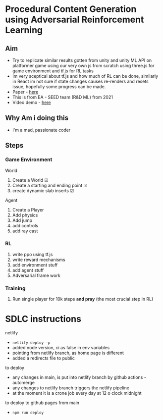 # Procedural Content Generation using Adversarial Reinforcement Learning 


## Aim
* Try to replicate similar results gotten from unity and unity ML API on platformer game using our very own js from scratch using three.js for game environment and tf.js for RL tasks
* Im very sceptical about tf.js and how much of RL can be done, similarly in React im not sure if state changes causes re-renders and resets issue, hopefully some progress can be made.
* Paper - [here](https://arxiv.org/abs/2103.04847)
* This is from EA - SEED team (R&D ML) from 2021
* Video demo - [here](https://www.youtube.com/watch?v=kNj0qcc6Fpg)


## Why Am i doing this
* I'm a mad, passionate coder 

## Steps

### Game Environment

World
1. Create a World &#9745;
2. Create a starting and ending point &#9745;
3. create dynamic slab inserts &#9745;

Agent
1. Create a Player 
2. Add physics
3. Add jump 
4. add controls
5. add ray cast

### RL
1. write ppo using tf.js 
2. write reward mechanisms
3. add environment stuff
4. add agent stuff
5. Adversarial frame work

### Training
1. Run single player for 10k steps **and pray** (the most crucial step in RL)



# SDLC instructions

netlify
* `netlify deploy -p`
* added node version, ci as false in env variables
* pointing from netlify branch, as home page is different
* added a redirects file to public

to deploy
* any changes in main, is put into netlify branch by github actions - automerge
* any changes to netlify branch triggers the netlify pipeline
* at the moment it is a crone job every day at 12 o clock midnight

to deploy to github pages from main
* `npm run deploy`
